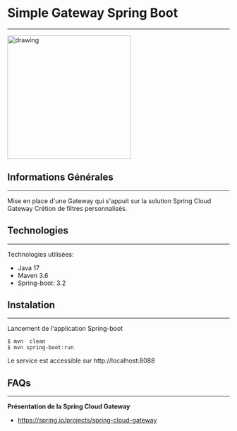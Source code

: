 ## <h1>Simple Gateway Spring Boot</h1>
***
<img src="https://blog.mossroy.fr/wp-content/uploads/2019/09/spring-boot-logo.png" alt="drawing" height="280px"/>

## Informations Générales
***
Mise en place d'une Gateway qui s'appuit sur la solution Spring Cloud Gateway
Crétion de filtres personnalisés. 

## Technologies
***
Technologies utilisées:
* Java 17 
* Maven 3.6
* Spring-boot: 3.2
## Instalation
***
Lancement de l'application Spring-boot<br>
```
$ mvn  clean
$ mvn spring-boot:run
```
Le service est accessible sur http://localhost:8088

## FAQs
***
**Présentation de la Spring Cloud Gateway**
* https://spring.io/projects/spring-cloud-gateway



